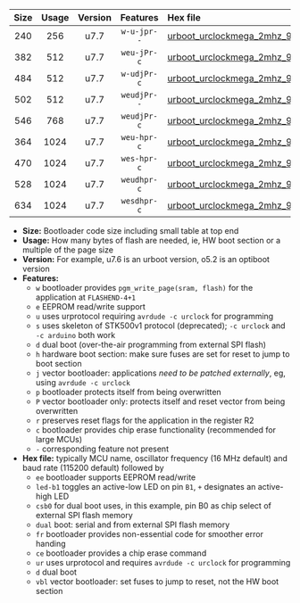 |Size|Usage|Version|Features|Hex file|
|:-:|:-:|:-:|:-:|:--|
|240|256|u7.7|`w-u-jpr--`|[urboot_urclockmega_2mhz_9600bps_led+c7_ur_vbl.hex](https://raw.githubusercontent.com/stefanrueger/urboot.hex/main/boards/urclockmega/fcpu_2mhz/9600_bps/urboot_urclockmega_2mhz_9600bps_led+c7_ur_vbl.hex)|
|382|512|u7.7|`weu-jPr-c`|[urboot_urclockmega_2mhz_9600bps_ee_led+c7_fr_ce_ur_vbl.hex](https://raw.githubusercontent.com/stefanrueger/urboot.hex/main/boards/urclockmega/fcpu_2mhz/9600_bps/urboot_urclockmega_2mhz_9600bps_ee_led+c7_fr_ce_ur_vbl.hex)|
|484|512|u7.7|`w-udjPr-c`|[urboot_urclockmega_2mhz_9600bps_led+c7_csb3_dual_fr_ce_ur_vbl.hex](https://raw.githubusercontent.com/stefanrueger/urboot.hex/main/boards/urclockmega/fcpu_2mhz/9600_bps/urboot_urclockmega_2mhz_9600bps_led+c7_csb3_dual_fr_ce_ur_vbl.hex)|
|502|512|u7.7|`weudjPr--`|[urboot_urclockmega_2mhz_9600bps_ee_led+c7_csb3_dual_fr_ur_vbl.hex](https://raw.githubusercontent.com/stefanrueger/urboot.hex/main/boards/urclockmega/fcpu_2mhz/9600_bps/urboot_urclockmega_2mhz_9600bps_ee_led+c7_csb3_dual_fr_ur_vbl.hex)|
|546|768|u7.7|`weudjPr-c`|[urboot_urclockmega_2mhz_9600bps_ee_led+c7_csb3_dual_fr_ce_ur_vbl.hex](https://raw.githubusercontent.com/stefanrueger/urboot.hex/main/boards/urclockmega/fcpu_2mhz/9600_bps/urboot_urclockmega_2mhz_9600bps_ee_led+c7_csb3_dual_fr_ce_ur_vbl.hex)|
|364|1024|u7.7|`weu-hpr-c`|[urboot_urclockmega_2mhz_9600bps_ee_led+c7_fr_ce_ur.hex](https://raw.githubusercontent.com/stefanrueger/urboot.hex/main/boards/urclockmega/fcpu_2mhz/9600_bps/urboot_urclockmega_2mhz_9600bps_ee_led+c7_fr_ce_ur.hex)|
|470|1024|u7.7|`wes-hpr-c`|[urboot_urclockmega_2mhz_9600bps_ee_led+c7_fr_ce.hex](https://raw.githubusercontent.com/stefanrueger/urboot.hex/main/boards/urclockmega/fcpu_2mhz/9600_bps/urboot_urclockmega_2mhz_9600bps_ee_led+c7_fr_ce.hex)|
|528|1024|u7.7|`weudhpr-c`|[urboot_urclockmega_2mhz_9600bps_ee_led+c7_csb3_dual_fr_ce_ur.hex](https://raw.githubusercontent.com/stefanrueger/urboot.hex/main/boards/urclockmega/fcpu_2mhz/9600_bps/urboot_urclockmega_2mhz_9600bps_ee_led+c7_csb3_dual_fr_ce_ur.hex)|
|634|1024|u7.7|`wesdhpr-c`|[urboot_urclockmega_2mhz_9600bps_ee_led+c7_csb3_dual_fr_ce.hex](https://raw.githubusercontent.com/stefanrueger/urboot.hex/main/boards/urclockmega/fcpu_2mhz/9600_bps/urboot_urclockmega_2mhz_9600bps_ee_led+c7_csb3_dual_fr_ce.hex)|

- **Size:** Bootloader code size including small table at top end
- **Usage:** How many bytes of flash are needed, ie, HW boot section or a multiple of the page size
- **Version:** For example, u7.6 is an urboot version, o5.2 is an optiboot version
- **Features:**
  + `w` bootloader provides `pgm_write_page(sram, flash)` for the application at `FLASHEND-4+1`
  + `e` EEPROM read/write support
  + `u` uses urprotocol requiring `avrdude -c urclock` for programming
  + `s` uses skeleton of STK500v1 protocol (deprecated); `-c urclock` and `-c arduino` both work
  + `d` dual boot (over-the-air programming from external SPI flash)
  + `h` hardware boot section: make sure fuses are set for reset to jump to boot section
  + `j` vector bootloader: applications *need to be patched externally*, eg, using `avrdude -c urclock`
  + `p` bootloader protects itself from being overwritten
  + `P` vector bootloader only: protects itself and reset vector from being overwritten
  + `r` preserves reset flags for the application in the register R2
  + `c` bootloader provides chip erase functionality (recommended for large MCUs)
  + `-` corresponding feature not present
- **Hex file:** typically MCU name, oscillator frequency (16 MHz default) and baud rate (115200 default) followed by
  + `ee` bootloader supports EEPROM read/write
  + `led-b1` toggles an active-low LED on pin `B1`, `+` designates an active-high LED
  + `csb0` for dual boot uses, in this example, pin B0 as chip select of external SPI flash memory
  + `dual` boot: serial and from external SPI flash memory
  + `fr` bootloader provides non-essential code for smoother error handing
  + `ce` bootloader provides a chip erase command
  + `ur` uses urprotocol and requires `avrdude -c urclock` for programming
  + `d` dual boot
  + `vbl` vector bootloader: set fuses to jump to reset, not the HW boot section
